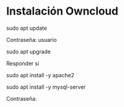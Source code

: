# Instalación Owncloud #
<p> sudo apt update </p>
<p> Contraseña: usuario </p>
<p> sudo apt upgrade </p>
<p> Responder si </p>
<p> sudo apt install -y apache2 </p>
<p> sudo apt install -y mysql-server </p>
<p> Contraseña: </p>
